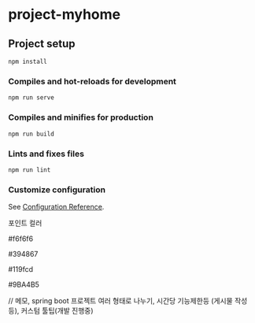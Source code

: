 # project-myhome

## Project setup
```
npm install
```

### Compiles and hot-reloads for development
```
npm run serve
```

### Compiles and minifies for production
```
npm run build
```

### Lints and fixes files
```
npm run lint
```

### Customize configuration
See [Configuration Reference](https://cli.vuejs.org/config/).

포인트 컬러 

#f6f6f6

#394867

#119fcd 

#9BA4B5

// 메모, spring boot 프로젝트 여러 형태로 나누기, 시간당 기능제한등 (게시물 작성등), 커스텀 툴팁(개발 진행중)